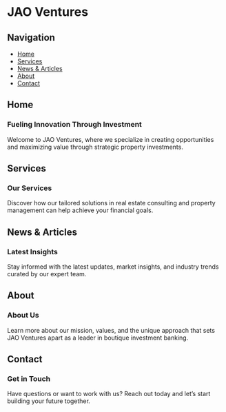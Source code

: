 # JAO Ventures

## Navigation
- [Home](#home)
- [Services](#services)
- [News & Articles](#news--articles)
- [About](#about)
- [Contact](#contact)

## Home
### Fueling Innovation Through Investment
Welcome to JAO Ventures, where we specialize in creating opportunities and maximizing value through strategic property investments.

## Services
### Our Services
Discover how our tailored solutions in real estate consulting and property management can help achieve your financial goals.

## News & Articles
### Latest Insights
Stay informed with the latest updates, market insights, and industry trends curated by our expert team.

## About
### About Us
Learn more about our mission, values, and the unique approach that sets JAO Ventures apart as a leader in boutique investment banking.

## Contact
### Get in Touch
Have questions or want to work with us? Reach out today and let’s start building your future together.
